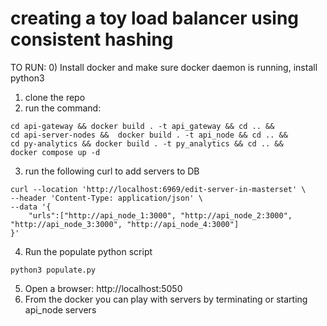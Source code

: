 # creating a toy load balancer using consistent hashing
TO RUN:
0) Install docker and make sure docker daemon is running, install python3
1) clone the repo 
2) run the command: 
```
cd api-gateway && docker build . -t api_gateway && cd .. && 
cd api-server-nodes &&  docker build . -t api_node && cd .. && 
cd py-analytics && docker build . -t py_analytics && cd .. &&  
docker compose up -d
```

3) run the following curl to add servers to DB
```
curl --location 'http://localhost:6969/edit-server-in-masterset' \
--header 'Content-Type: application/json' \
--data '{
    "urls":["http://api_node_1:3000", "http://api_node_2:3000", "http://api_node_3:3000", "http://api_node_4:3000"]
}'
```
4) Run the populate python script
```
python3 populate.py
```
5) Open a browser: http://localhost:5050
6) From the docker you can play with servers by terminating or starting api_node servers


